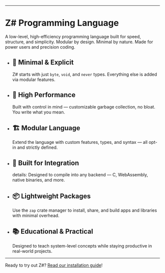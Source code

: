<Badge type="tip" text="Z# 1.0 is in development!" />

---

# Z# Programming Language

A low-level, high-efficiency programming language built for speed, structure, and simplicity.
Modular by design. Minimal by nature. Made for power users and precision coding.


- ## 🧠 Minimal & Explicit
    Z# starts with just `byte`, `void`, and `never` types. Everything else is added via modular features.
- ## 🚀 High Performance
    Built with control in mind — customizable garbage collection, no bloat. You write what you mean.
- ## 🏗️ Modular Language
    Extend the language with custom features, types, and syntax — all opt-in and strictly defined.
- ## 🧩 Built for Integration
    details: Designed to compile into any backend — C, WebAssembly, native binaries, and more.
- ## 📦 Lightweight Packages
    Use the `zap` crate manager to install, share, and build apps and libraries with minimal overhead.
- ## 📚 Educational & Practical
    Designed to teach system-level concepts while staying productive in real-world projects.

---

Ready to try out Z#?
[Read our installation guide](/install)!